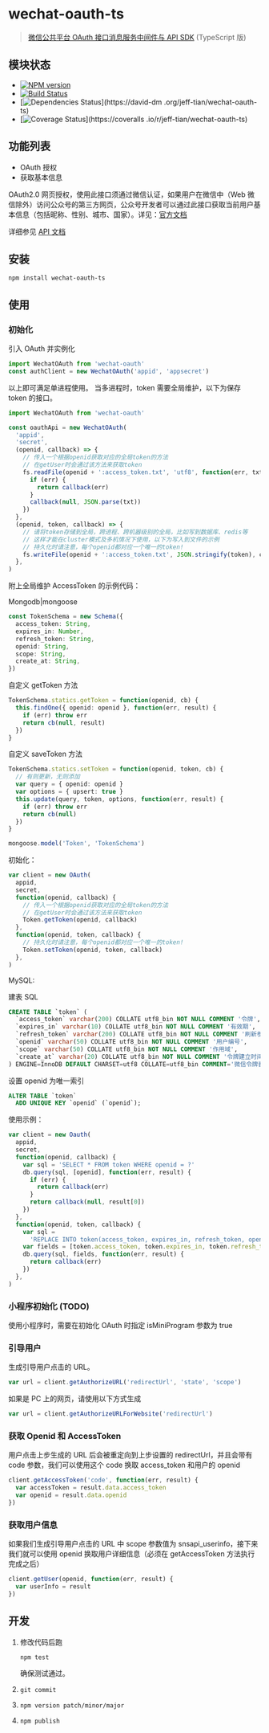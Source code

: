 # wechat-oauth-ts

> [微信公共平台 OAuth 接口消息服务中间件与 API SDK](https://github.com/node-webot/wechat-oauth) (TypeScript 版)

## 模块状态

- [![NPM version](https://badge.fury.io/js/wechat-oauth-ts.png)](http://badge.fury.io/js/wechat-oauth-ts)
- [![Build Status](https://travis-ci.org/node-webot/wechat-oauth.png?branch=master)](https://travis-ci.org/node-webot/wechat-oauth)
- [![Dependencies Status](https://david-dm.org/Jeff-Tian/wechat-oauth-ts.png)](https://david-dm
  .org/jeff-tian/wechat-oauth-ts)
- [![Coverage Status](https://coveralls.io/repos/jeff-tian/wechat-oauth-ts/badge.png)](https://coveralls
  .io/r/jeff-tian/wechat-oauth-ts)

## 功能列表

- OAuth 授权
- 获取基本信息

OAuth2.0 网页授权，使用此接口须通过微信认证，如果用户在微信中（Web 微信除外）访问公众号的第三方网页，公众号开发者可以通过此接口获取当前用户基本信息（包括昵称、性别、城市、国家）。详见：[官方文档](http://mp.weixin.qq.com/wiki/index.php?title=%E7%BD%91%E9%A1%B5%E6%8E%88%E6%9D%83%E8%8E%B7%E5%8F%96%E7%94%A8%E6%88%B7%E5%9F%BA%E6%9C%AC%E4%BF%A1%E6%81%AF)

详细参见 [API 文档](http://doxmate.cool/node-webot/wechat-oauth/api.html)

## 安装

```shell
npm install wechat-oauth-ts
```

## 使用

### 初始化

引入 OAuth 并实例化

```typescript
import WechatOAuth from 'wechat-oauth'
const authClient = new WechatOAuth('appid', 'appsecret')
```

以上即可满足单进程使用。 当多进程时，token 需要全局维护，以下为保存 token 的接口。

```typescript
import WechatOAuth from 'wechat-oauth'

const oauthApi = new WechatOAuth(
  'appid',
  'secret',
  (openid, callback) => {
    // 传入一个根据openid获取对应的全局token的方法
    // 在getUser时会通过该方法来获取token
    fs.readFile(openid + ':access_token.txt', 'utf8', function(err, txt) {
      if (err) {
        return callback(err)
      }
      callback(null, JSON.parse(txt))
    })
  },
  (openid, token, callback) => {
    // 请将token存储到全局，跨进程、跨机器级别的全局，比如写到数据库、redis等
    // 这样才能在cluster模式及多机情况下使用，以下为写入到文件的示例
    // 持久化时请注意，每个openid都对应一个唯一的token!
    fs.writeFile(openid + ':access_token.txt', JSON.stringify(token), callback)
  },
)
```

附上全局维护 AccessToken 的示例代码：

Mongodb|mongoose

```typescript
const TokenSchema = new Schema({
  access_token: String,
  expires_in: Number,
  refresh_token: String,
  openid: String,
  scope: String,
  create_at: String,
})
```

自定义 getToken 方法

```typescript
TokenSchema.statics.getToken = function(openid, cb) {
  this.findOne({ openid: openid }, function(err, result) {
    if (err) throw err
    return cb(null, result)
  })
}
```

自定义 saveToken 方法

```typescript
TokenSchema.statics.setToken = function(openid, token, cb) {
  // 有则更新，无则添加
  var query = { openid: openid }
  var options = { upsert: true }
  this.update(query, token, options, function(err, result) {
    if (err) throw err
    return cb(null)
  })
}

mongoose.model('Token', 'TokenSchema')
```

初始化：

```typescript
var client = new OAuth(
  appid,
  secret,
  function(openid, callback) {
    // 传入一个根据openid获取对应的全局token的方法
    // 在getUser时会通过该方法来获取token
    Token.getToken(openid, callback)
  },
  function(openid, token, callback) {
    // 持久化时请注意，每个openid都对应一个唯一的token!
    Token.setToken(openid, token, callback)
  },
)
```

MySQL:

建表 SQL

```sql
CREATE TABLE `token` (
  `access_token` varchar(200) COLLATE utf8_bin NOT NULL COMMENT '令牌',
  `expires_in` varchar(10) COLLATE utf8_bin NOT NULL COMMENT '有效期',
  `refresh_token` varchar(200) COLLATE utf8_bin NOT NULL COMMENT '刷新参数',
  `openid` varchar(50) COLLATE utf8_bin NOT NULL COMMENT '用户编号',
  `scope` varchar(50) COLLATE utf8_bin NOT NULL COMMENT '作用域',
  `create_at` varchar(20) COLLATE utf8_bin NOT NULL COMMENT '令牌建立时间'
) ENGINE=InnoDB DEFAULT CHARSET=utf8 COLLATE=utf8_bin COMMENT='微信令牌表';
```

设置 openid 为唯一索引

```sql
ALTER TABLE `token`
  ADD UNIQUE KEY `openid` (`openid`);
```

使用示例：

```typescript
var client = new Oauth(
  appid,
  secret,
  function(openid, callback) {
    var sql = 'SELECT * FROM token WHERE openid = ?'
    db.query(sql, [openid], function(err, result) {
      if (err) {
        return callback(err)
      }
      return callback(null, result[0])
    })
  },
  function(openid, token, callback) {
    var sql =
      'REPLACE INTO token(access_token, expires_in, refresh_token, openid, scope, create_at) VALUES(?, ?, ?, ?, ?, ?)'
    var fields = [token.access_token, token.expires_in, token.refresh_token, token.openid, token.scope, token.create_at]
    db.query(sql, fields, function(err, result) {
      return callback(err)
    })
  },
)
```

### 小程序初始化 (TODO)

使用小程序时，需要在初始化 OAuth 时指定 isMiniProgram 参数为 true

### 引导用户

生成引导用户点击的 URL。

```typescript
var url = client.getAuthorizeURL('redirectUrl', 'state', 'scope')
```

如果是 PC 上的网页，请使用以下方式生成

```typescript
var url = client.getAuthorizeURLForWebsite('redirectUrl')
```

### 获取 Openid 和 AccessToken

用户点击上步生成的 URL 后会被重定向到上步设置的 redirectUrl，并且会带有 code 参数，我们可以使用这个 code 换取 access_token 和用户的 openid

```typescript
client.getAccessToken('code', function(err, result) {
  var accessToken = result.data.access_token
  var openid = result.data.openid
})
```

### 获取用户信息

如果我们生成引导用户点击的 URL 中 scope 参数值为 snsapi_userinfo，接下来我们就可以使用 openid 换取用户详细信息（必须在 getAccessToken 方法执行完成之后）

```typescript
client.getUser(openid, function(err, result) {
  var userInfo = result
})
```

## 开发

1. 修改代码后跑

   ```shell
   npm test
   ```

   确保测试通过。

2. `git commit`
3. `npm version patch/minor/major`
4. `npm publish`
